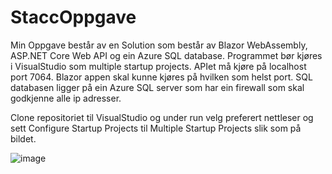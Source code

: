 # StaccOppgave
Min Oppgave består av en Solution som består av Blazor WebAssembly, ASP.NET Core Web API og ein Azure SQL database.
Programmet bør kjøres i VisualStudio som multiple startup projects. 
APIet må kjøre på localhost port 7064.
Blazor appen skal kunne kjøres på hvilken som helst port.
SQL databasen ligger på ein Azure SQL server som har ein firewall som skal godkjenne alle ip adresser.

Clone repositoriet til VisualStudio og under run velg preferert nettleser og sett Configure Startup Projects til Multiple Startup Projects slik som på bildet.


![image](https://github.com/h600853/StaccOppgave/assets/89258011/0a61194e-6a1d-409c-9102-4231b6eef0b7)
